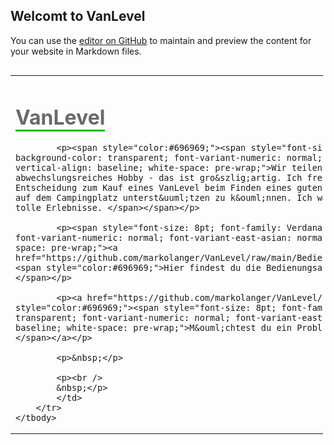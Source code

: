 ## Welcomt to VanLevel

You can use the [editor on GitHub](https://github.com/markolanger/VanLevel/edit/gh-pages/index.md) to maintain and preview the content for your website in Markdown files.

<table align="left" border="0" cellpadding="0" cellspacing="0" style="width:500px; border-style:none;">
	<tbody>
		<tr>
			<td>
			<h1><span style="border-bottom:3px solid #00bb00;font-weight:bold;color:#696969;">VanLevel</span></h1>

			<p><span style="color:#696969;"><span style="font-size: 8pt; font-family: Verdana; background-color: transparent; font-variant-numeric: normal; font-variant-east-asian: normal; vertical-align: baseline; white-space: pre-wrap;">Wir teilen uns ein spannendes und abwechslungsreiches Hobby - das ist gro&szlig;artig. Ich freue mich, dich durch deine Entscheidung zum Kauf eines VanLevel beim Finden eines guten Abstellplatzes und der Einrichtung auf dem Campingplatz unterst&uuml;tzen zu k&ouml;nnen. Ich w&uuml;nsche dir spannende Reisen und tolle Erlebnisse. </span></span></p>

			<p><span style="font-size: 8pt; font-family: Verdana; background-color: transparent; font-variant-numeric: normal; font-variant-east-asian: normal; vertical-align: baseline; white-space: pre-wrap;"><a href="https://github.com/markolanger/VanLevel/raw/main/Bedienungsanleitung%20VanLevel%20DE.pdf"><span style="color:#696969;">Hier findest du die Bedienungsanleitung auf Deutsch.</span></a></span></p>

			<p><a href="https://github.com/markolanger/VanLevel/issues/new/choose"><span style="color:#696969;"><span style="font-size: 8pt; font-family: Verdana; background-color: transparent; font-variant-numeric: normal; font-variant-east-asian: normal; vertical-align: baseline; white-space: pre-wrap;">M&ouml;chtest du ein Problem melden - mach es hier.</span></span></a></p>

			<p>&nbsp;</p>

			<p><br />
			&nbsp;</p>
			</td>
		</tr>
	</tbody>
</table>
